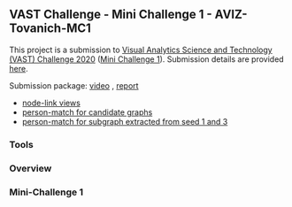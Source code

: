 ## VAST Challenge - Mini Challenge 1 - AVIZ-Tovanich-MC1

This project is a submission to [Visual Analytics Science and Technology (VAST) Challenge 2020](https://vast-challenge.github.io/2020/) ([Mini Challenge 1](https://vast-challenge.github.io/2020/MC1.html)). Submission details are provided [here](https://vast-challenge.github.io/2020/Submissions.html). 

Submission package: [video]() , [report](./AVIZ-Tovanich-MC1/)

- [node-link views](./node-link-view/networks.html)
- [person-match for candidate graphs](./person-comparison-view/candidates.html)
- [person-match for subgraph extracted from seed 1 and 3](./person-comparison-view/single.html)

### Tools

### Overview

### Mini-Challenge 1


